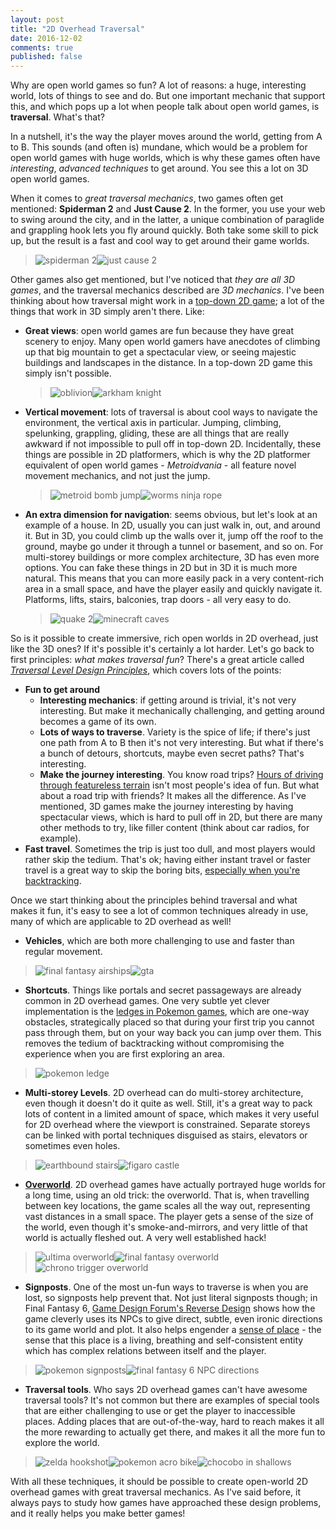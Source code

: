 ```yaml
---
layout: post
title: "2D Overhead Traversal"
date: 2016-12-02
comments: true
published: false
---
```


Why are open world games so fun? A lot of reasons: a huge, interesting world, lots of things to see and do. But one important mechanic that support this, and which pops up a lot when people talk about open world games, is **traversal**. What's that?

In a nutshell, it's the way the player moves around the world, getting from A to B. This sounds (and often is) mundane, which would be a problem for open world games with huge worlds, which is why these games often have *interesting*, *advanced techniques* to get around. You see this a lot on 3D open world games.

When it comes to *great traversal mechanics*, two games  often get mentioned: **Spiderman 2** and **Just Cause 2**. In the former, you use your web to swing around the city, and in the latter, a unique combination of paraglide and grappling hook lets you fly around quickly. Both take some skill to pick up, but the result is a fast and cool way to get around their game worlds.

> ![spiderman 2](https://raw.githubusercontent.com/cxong/cxong.github.io/master/_posts/spiderman2.jpg)![just cause 2](https://raw.githubusercontent.com/cxong/cxong.github.io/master/_posts/justcause2.jpg)

Other games also get mentioned, but I've noticed that *they are all 3D games*, and the traversal mechanics described are *3D mechanics*. I've been thinking about how traversal might work in a [top-down 2D game](http://cxong.github.io/cdogs-sdl); a lot of the things that work in 3D simply aren't there. Like:

- **Great views**: open world games are fun because they have great scenery to enjoy. Many open world gamers have anecdotes of climbing up that big mountain to get a spectacular view, or seeing majestic buildings and landscapes in the distance. In a top-down 2D game this simply isn't possible.

  > ![oblivion](https://raw.githubusercontent.com/cxong/cxong.github.io/master/_posts/oblivion.jpg)![arkham knight](https://raw.githubusercontent.com/cxong/cxong.github.io/master/_posts/arkhamknight.jpeg)

- **Vertical movement**: lots of traversal is about cool ways to navigate the environment, the vertical axis in particular. Jumping, climbing, spelunking, grappling, gliding, these are all things that are really awkward if not impossible to pull off in top-down 2D. Incidentally, these things are possible in 2D platformers, which is why the 2D platformer equivalent of open world games - *Metroidvania* - all feature novel movement mechanics, and not just the jump.

  > ![metroid bomb jump](https://raw.githubusercontent.com/cxong/cxong.github.io/master/_posts/metroid_bombjump.gif)![worms ninja rope](https://raw.githubusercontent.com/cxong/cxong.github.io/master/_posts/worms_ninja_rope.png)

- **An extra dimension for navigation**: seems obvious, but let's look at an example of a house. In 2D, usually you can just walk in, out, and around it. But in 3D, you could climb up the walls over it, jump off the roof to the ground, maybe go under it through a tunnel or basement, and so on. For multi-storey buildings or more complex architecture, 3D has even more options. You can fake these things in 2D but in 3D it is much more natural. This means that you can more easily pack in a very content-rich area in a small space, and have the player easily and quickly navigate it. Platforms, lifts, stairs, balconies, trap doors - all very easy to do.

  > ![quake 2](https://raw.githubusercontent.com/cxong/cxong.github.io/master/_posts/quake2.jpg)![minecraft caves](https://raw.githubusercontent.com/cxong/cxong.github.io/master/_posts/minecraft_caves.jpg)

So is it possible to create immersive, rich open worlds in 2D overhead, just like the 3D ones? If it's possible it's certainly a lot harder. Let's go back to first principles: *what makes traversal fun*? There's a great article called [*Traversal Level Design Principles*](http://www.gamasutra.com/blogs/TravisHoffstetter/20160107/263175/Traversal_Level_Design_Principles.php), which covers lots of the points:

- **Fun to get around**
  - **Interesting mechanics**: if getting around is trivial, it's not very interesting. But make it mechanically challenging, and getting around becomes a game of its own.
  - **Lots of ways to traverse**. Variety is the spice of life; if there's just one path from A to B then it's not very interesting. But what if there's a bunch of detours, shortcuts, maybe even secret paths? That's interesting.
  - **Make the journey interesting**. You know road trips? [Hours of driving through featureless terrain](https://en.wikipedia.org/wiki/Penn_%26_Teller's_Smoke_and_Mirrors#Desert_Bus) isn't most people's idea of fun. But what about a road trip with friends? It makes all the difference. As I've mentioned, 3D games make the journey interesting by having spectacular views, which is hard to pull off in 2D, but there are many other methods to try, like filler content (think about car radios, for example).
- **Fast travel**. Sometimes the trip is just too dull, and most players would rather skip the tedium. That's ok; having either instant travel or faster travel is a great way to skip the boring bits, [especially when you're backtracking](http://gamedev.stackexchange.com/q/83893/26250).

Once we start thinking about the principles behind traversal and what makes it fun, it's easy to see a lot of common techniques already in use, many of which are applicable to 2D overhead as well!

- **Vehicles**, which are both more challenging to use and faster than regular movement.

> ![final fantasy airships](https://raw.githubusercontent.com/cxong/cxong.github.io/master/_posts/final_fantasy_airships.png)![gta](https://raw.githubusercontent.com/cxong/cxong.github.io/master/_posts/gta.jpg)

- **Shortcuts**. Things like portals and secret passageways are already common in 2D overhead games. One very subtle yet clever implementation is the [ledges in Pokemon games](http://bulbapedia.bulbagarden.net/wiki/Ledge), which are one-way obstacles, strategically placed so that during your first trip you cannot pass through them, but on your way back you can jump over them. This removes the tedium of backtracking without compromising the experience when you are first exploring an area.

> ![pokemon ledge](https://raw.githubusercontent.com/cxong/cxong.github.io/master/_posts/pokemon_ledge.png)

- **Multi-storey Levels**. 2D overhead can do multi-storey architecture, even though it doesn't do it quite as well. Still, it's a great way to pack lots of content in a limited amount of space, which makes it very useful for 2D overhead where the viewport is constrained. Separate storeys can be linked with portal techniques disguised as stairs, elevators or sometimes even holes.

> ![earthbound stairs](https://raw.githubusercontent.com/cxong/cxong.github.io/master/_posts/earthbound_stairs.png)![figaro castle](https://raw.githubusercontent.com/cxong/cxong.github.io/master/_posts/figaro_castle.png)

- [**Overworld**](https://en.wikipedia.org/wiki/Overworld). 2D overhead games have actually portrayed huge worlds for a long time, using an old trick: the overworld. That is, when travelling between key locations, the game scales all the way out, representing vast distances in a small space. The player gets a sense of the size of the world, even though it's smoke-and-mirrors, and very little of that world is actually fleshed out. A very well established hack!

> ![ultima overworld](https://raw.githubusercontent.com/cxong/cxong.github.io/master/_posts/ultima_overworld.png)![final fantasy overworld](https://raw.githubusercontent.com/cxong/cxong.github.io/master/_posts/final_fantasy_overworld.png)![chrono trigger overworld](https://raw.githubusercontent.com/cxong/cxong.github.io/master/_posts/chrono_trigger_overworld.png)

- **Signposts**. One of the most un-fun ways to traverse is when you are lost, so signposts help prevent that. Not just literal signposts though; in Final Fantasy 6, [Game Design Forum's Reverse Design](http://thegamedesignforum.com/features/reverse_design_ff6_5.html) shows how the game cleverly uses its NPCs to give direct, subtle, even ironic directions to its game world and plot. It also helps engender a [sense of place](http://venturebeat.com/community/2012/05/30/games-need-more-place/) - the sense that this place is a living, breathing and self-consistent entity which has complex relations between itself and the player.

> ![pokemon signposts](https://raw.githubusercontent.com/cxong/cxong.github.io/master/_posts/pokemon_signposts.png)![final fantasy 6 NPC directions](https://raw.githubusercontent.com/cxong/cxong.github.io/master/_posts/final_fantasy_6_allusion.png)

- **Traversal tools**. Who says 2D overhead games can't have awesome traversal tools? It's not common but there are examples of special tools that are either challenging to use or get the player to inaccessible places. Adding places that are out-of-the-way, hard to reach makes it all the more rewarding to actually get there, and makes it all the more fun to explore the world.

> ![zelda hookshot](https://raw.githubusercontent.com/cxong/cxong.github.io/master/_posts/zelda_hookshot.png)![pokemon acro bike](https://raw.githubusercontent.com/cxong/cxong.github.io/master/_posts/pokemon_acro_bike.png)![chocobo in shallows](https://raw.githubusercontent.com/cxong/cxong.github.io/master/_posts/final_fantasy_chocobo.png)

With all these techniques, it should be possible to create open-world 2D overhead games with great traversal mechanics. As I've said before, it always pays to study how games have approached these design problems, and it really helps you make better games!
